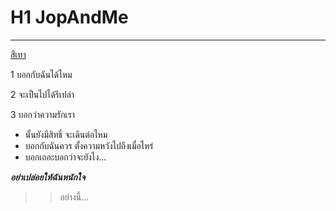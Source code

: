 # H1 JopAndMe

____________

[สีเทา](https://www.youtube.com/watch?v=fQoqMZEPTuk)  


1 บอกกับฉันได้ไหม  

2 จะเป็นไปได้รึเปล่า  

3 บอกว่าความรักเรา     


+ นั้นยังมีสิทธิ์ จะเดินต่อไหม
+ บอกกับฉันควร ตั้งความหวังไปถึงเมื่อไหร่
+ บอกเถอะบอกว่าจะยังไง...


**_อย่าเปล่อยให้ฉันหนักใจ_**  


>> อย่างนี้...
